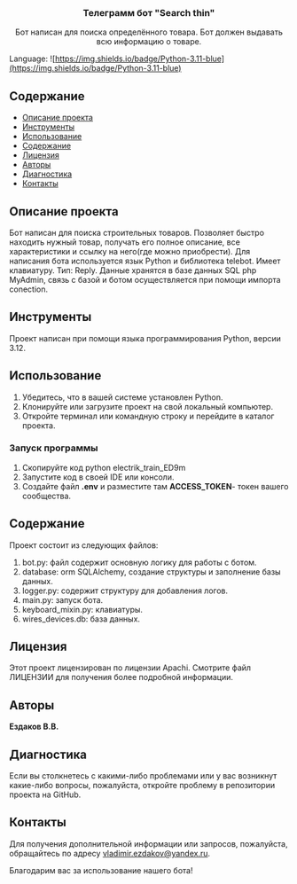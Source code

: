 <br/>
  <h3 align="center">Телеграмм бот "Search thin"</h3>

  <p align="center">
    Бот написан для поиска определённого товара. Бот должен выдавать всю информацию о товаре.
  </p>
</p>

Language: ![https://img.shields.io/badge/Python-3.11-blue](https://img.shields.io/badge/Python-3.11-blue)

## Содержание

* [Описание проекта](#Описание_проекта)
* [Инструменты](#Инструменты)
* [Использование](#Использование)
* [Содержание](#Содержание)
* [Лицензия](#Лицензия)
* [Авторы](#авторы)
* [Диагностика](#Диагностика)
* [Контакты](#Контакты)
  
## Описание проекта

 Бот написан для поиска строительных товаров. Позволяет быстро находить нужный товар, получать его полное описание, все характеристики и ссылку на него(где можно приобрести). Для написания бота используется язык Python  и библиотека telebot. Имеет клавиатуру. Тип: Reply. Данные хранятся в базе данных SQL php MyAdmin, связь с базой и ботом осуществляется при помощи импорта conection.

## Инструменты

Проект написан при помощи языка программирования Python, версии 3.12.

## Использование
1. Убедитесь, что в вашей системе установлен Python.
2. Клонируйте или загрузите проект на свой локальный компьютер.
3. Откройте терминал или командную строку и перейдите в каталог проекта.
### Запуск программы
1. Скопируйте код python electrik_train_ED9m
2. Запустите код в своей IDE или консоли.
3. Создайте файл **.env**  и разместите там **ACCESS_TOKEN**- 
	токен вашего сообщества.

## Содержание

Проект состоит из следующих файлов:
1. bot.py: файл содержит основную логику для работы с ботом.
2. database: orm SQLAlchemy, создание структуры и заполнение базы данных.
3. logger.py: содержит структуру для добавления логов.
4. main.py: запуск бота.
5. keyboard_mixin.py: клавиатуры.
6. wires_devices.db: база данных.

## Лицензия

Этот проект лицензирован по лицензии Apachi. Смотрите файл ЛИЦЕНЗИИ для получения более подробной информации.

## Авторы

**Ездаков В.В.**

## Диагностика
Если вы столкнетесь с какими-либо проблемами или у вас возникнут какие-либо вопросы, пожалуйста, откройте проблему в репозитории проекта на GitHub.

## Контакты
Для получения дополнительной информации или запросов, пожалуйста, обращайтесь по адресу vladimir.ezdakov@yandex.ru.

Благодарим вас за использование нашего бота!
